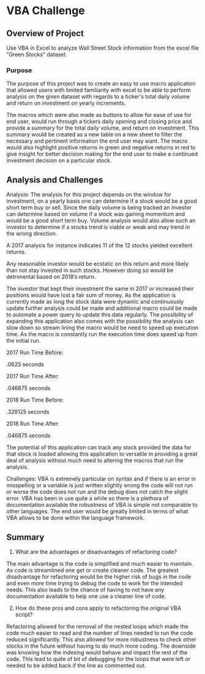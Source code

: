 # VBA Challenge

## Overview of Project

Use VBA in Excel to analyze Wall Street Stock information from the excel file “Green Stocks" dataset. 

### Purpose

The purpose of this project was to create an easy to use macro application that allowed users with limited familiarity with excel to be able to perform analysis on the given 
dataset with regards to a ticker's total daily volume and return on investment on yearly increments. 

The macros which were also made as buttons to allow for ease of use for end user, would run through a tickers daily opening and closing price and provide a summary  for the 
total daily volume, and return on investment. This summary would be created as a new table on a new sheet to filter the necessary and pertinent information the end user may 
want. The macro would also highlight positive returns in green and negative returns in red to give insight for better decision making for the end user to make a continued 
investment decision on a particular stock.

## Analysis and Challenges

Analysis:
The analysis for this project depends on the window for investment, on a yearly basis one can determine if a stock would be a good short term buy or sell. Since the 
daily volume is being tracked an investor can determine based on volume if a stock was gaining momentum and would be a good short term buy. Volume analysis would also allow 
such an investor to determine if a stocks trend is viable or weak and may trend in the wrong direction. 

A 2017 analysis for instance indicates 11 of the 12 stocks yielded excellent returns.
 

Any reasonable investor would be ecstatic on this return and more likely than not stay invested in such stocks. However doing so would be detrimental based on 2018’s return. 

The investor that kept their investment the same in 2017 or increased their positions would have lost a fair sum of money. 
As the application is currently made as long the stock data were dynamic and continuously update further analysis could be made and additional macro could be made to automate a power query to update this data regularly.  The possibility of expanding this application also comes with the possibility the analysis can slow down so stream lining the macro would be need to speed up execution time. As the macro is constantly run the execution time does speed up from the initial run. 

2017 Run Time Before:
 
.0625 seconds

2017 Run Time After:
 
.046875 seconds

2018 Run Time Before:
 
.328125 seconds

2018 Run Time After:

.046875 seconds

The potential of this application can track any stock provided the data for that stock is loaded allowing this application to versatile in providing a great deal of analysis without much need to altering the macros that run the analysis.

Challenges: 
VBA is extremely particular on syntax and if there is an error in misspelling or a variable is just written slightly wrong the code will not run or worse the code does not run and the debug does not catch the slight error. VBA has been in use quite a while so there is a plethora of documentation available the robustness of VBA is simple not comparable to other languages. The end user would be greatly limited in terms of what VBA allows to be done within the language framework. 

## Summary

1.	What are the advantages or disadvantages of refactoring code?

The main advantage is the code is simplified and much easier to maintain. As code is streamlined one get or create cleaner code. The greatest disadvantage for refactoring would be the higher risk of bugs in the code and even more time trying to debug the code to work for the intended needs. This also leads to the chance of having to not have any documentation available to help one use a cleaner line of code. 

2.	How do these pros and cons apply to refactoring the original VBA script?

Refactoring allowed for the removal of the nested loops which made the code much easier to read and the number of lines needed to run the code reduced significantly. This also allowed for more robustness to check other stocks in the future without having to do much more coding. The downside was knowing how the indexing would behave and impact the rest of the code. This lead to quite of bit of debugging for the loops that were left or needed to be added back if  the line as commented out. 
